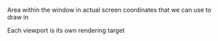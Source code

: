 Area within the window in actual screen coordinates that we can use to draw in

Each viewport is its own rendering target